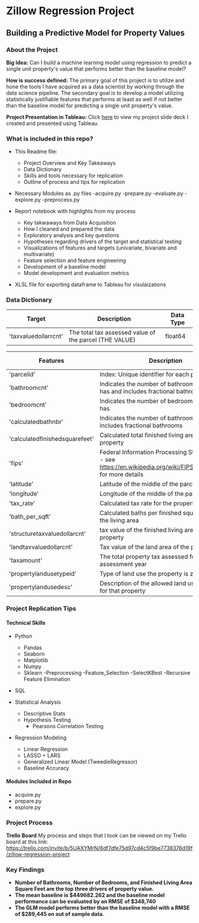 # Zillow Regression Project
## Building a Predictive Model for Property Values

### About the Project
**Big Idea:** Can I build a machine learning model using regression to predict a single unit property's value that performs better than the baseline model?

**How is success defined:** The primary goal of this project is to utilize and hone the tools I have acquired as a data scientist by working through the data science pipeline. The secondary goal is to develop a model utilizing statistically justifiable features that performs at least as well if not better than the baseline model for predicting a single unit property's value. 

**Project Presentation in Tableau:** Click [here](https://public.tableau.com/profile/justin.sullivan#!/vizhome/Zillow_Regression_Project/Presentation) to view my project slide deck I created and presented using Tableau.

### What is included in this repo?

- This Readme file:
    - Project Overview and Key Takeaways
    - Data Dictionary
    - Skills and tools necessary for replication
    - Outline of process and tips for replication
    
- Necessary Modules as .py files
    -acquire.py
    -prepare.py
    -evaluate.py
    -explore.py
    -preprocess.py
    
- Report notebook with highlights from my process
    - Key takwaways from Data Acquisition
    - How I cleaned and prepared the data
    - Exploratory analysis and key questions
    - Hypotheses regarding drivers of the target and statistical testing
    - Visualizations of features and targets (univariate, bivariate and multivariate)
    - Feature selection and feature engineering
    - Development of a baseline model
    - Model development and evaluation metrics
    
- XLSL file for exporting dataframe to Tableau for visulaizations

### Data Dictionary

| Target| Description | Data Type |
|---------|-------------|-----------|
| 'taxvaluedollarrcnt' | The total tax assessed value of the parcel (THE VALUE) | float64 |

| Features | Description | Data Type |
|---------|-------------|-----------|
| 'parcelid' | Index: Unique identifier for each property  | int64 |
| 'bathroomcnt' | Indicates the number of bathrooms a property has and includes fractional bathrooms | float64 |
| 'bedroomcnt' | Indicates the number of bedrooms a property has | float64 |
| 'calculatedbathnbr' | Indicates the number of bathrooms and includes fractional bathrooms| float64 |
| 'calculatedfinishedsquarefeet' | Calculated total finished living area of the property  | float64 |
| 'fips' | Federal Information Processing Standard code -  see https://en.wikipedia.org/wiki/FIPS_county_code for more details  | int64 |
| 'latitude' |  Latitude of the middle of the parcel| float64 |
| 'longitude' |  Longitude of the middle of the parcel  | float64 |
| 'tax_rate' | Calculated tax rate for the property| float64 |
| 'bath_per_sqft' | Calculated baths per finished square feet of the living area | float64 |
'structuretaxvaluedollarcnt' | tax value of the finished living area on the property| int64 |
'landtaxvaluedollarcnt' | Tax value of the land area of the parcel | int 64 |
'taxamount' | The total property tax assessed for that assessment year | int64 |
'propertylandusetypeid' |  Type of land use the property is zoned for | int64 |
'propertylandusedesc' | Description of the allowed land uses (zoning) for that property | object |


### Project Replication Tips

#### Technical Skills
- Python
    - Pandas
    - Seaborn
    - Matplotlib
    - Numpy
    - Sklearn
        -Preprocessing
        -Feature_Selection
            -SelectKBest
            -Recursive Feature Elimination
    
- SQL

- Statistical Analysis
    - Descriptive Stats
    - Hypothesis Testing
        - Pearsons Correlation Testing
        
- Regression Modeling
    - Linear Regression
    - LASSO + LARS
    - Generalized Linear Model (TweedieRegressor)
    - Baseline Accuracy

    
#### Modules Included in Repo
- acquire.py
- prepare.py
- explore.py

### Project Process

**Trello Board**
My process and steps that I took can be viewed on my Trello board at this link:
https://trello.com/invite/b/5UAXYMrN/6df7dfe75d97cd4c5f9be7738376d19f/zillow-regression-project


### Key Findings

- **Number of Bathrooms, Number of Bedrooms, and Finished Living Area Square Feet are the top three drivers of property value.**
- **The mean baseline is $449682.262 and the baseline model performance can be evaluated by an RMSE of $348,740**
- **The GLM model performs better than the baseline model with a RMSE of $289,445 on out of sample data.**

